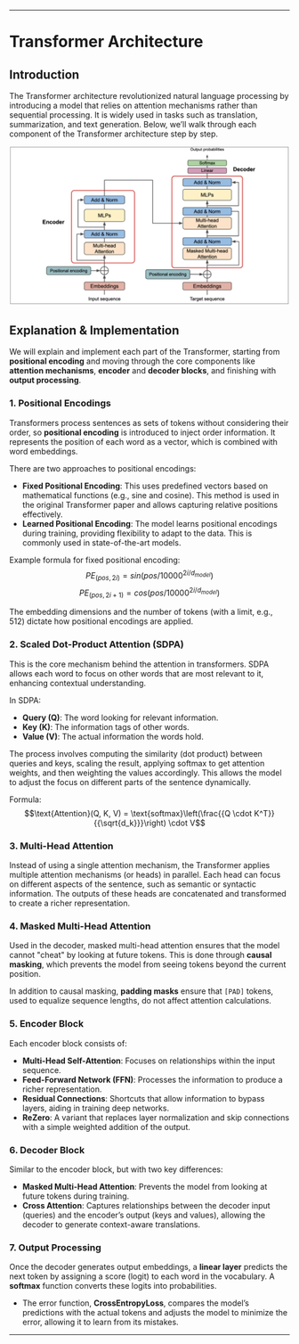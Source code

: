
---

# Transformer Architecture

## Introduction
The Transformer architecture revolutionized natural language processing by introducing a model that relies on attention mechanisms rather than sequential processing. It is widely used in tasks such as translation, summarization, and text generation. Below, we’ll walk through each component of the Transformer architecture step by step.

![Transformer](assets/transformer.png)

## **Explanation & Implementation**

We will explain and implement each part of the Transformer, starting from **positional encoding** and moving through the core components like **attention mechanisms**, **encoder** and **decoder blocks**, and finishing with **output processing**.

### 1. **Positional Encodings**
Transformers process sentences as sets of tokens without considering their order, so **positional encoding** is introduced to inject order information. It represents the position of each word as a vector, which is combined with word embeddings.

There are two approaches to positional encodings:

- **Fixed Positional Encoding**: This uses predefined vectors based on mathematical functions (e.g., sine and cosine). This method is used in the original Transformer paper and allows capturing relative positions effectively.
- **Learned Positional Encoding**: The model learns positional encodings during training, providing flexibility to adapt to the data. This is commonly used in state-of-the-art models.

Example formula for fixed positional encoding:
$$PE_{(pos,2i)} = sin(pos / 10000^{2i / d_{model}})$$
$$PE_{(pos,2i+1)} = cos(pos / 10000^{2i / d_{model}})$$

The embedding dimensions and the number of tokens (with a limit, e.g., 512) dictate how positional encodings are applied.

### 2. **Scaled Dot-Product Attention (SDPA)**
This is the core mechanism behind the attention in transformers. SDPA allows each word to focus on other words that are most relevant to it, enhancing contextual understanding.

In SDPA:
- **Query (Q)**: The word looking for relevant information.
- **Key (K)**: The information tags of other words.
- **Value (V)**: The actual information the words hold.

The process involves computing the similarity (dot product) between queries and keys, scaling the result, applying softmax to get attention weights, and then weighting the values accordingly. This allows the model to adjust the focus on different parts of the sentence dynamically.

Formula:
$$\text{Attention}(Q, K, V) = \text{softmax}\left(\frac{{Q \cdot K^T}}{{\sqrt{d_k}}}\right) \cdot V$$

### 3. **Multi-Head Attention**
Instead of using a single attention mechanism, the Transformer applies multiple attention mechanisms (or heads) in parallel. Each head can focus on different aspects of the sentence, such as semantic or syntactic information. The outputs of these heads are concatenated and transformed to create a richer representation.

### 4. **Masked Multi-Head Attention**
Used in the decoder, masked multi-head attention ensures that the model cannot "cheat" by looking at future tokens. This is done through **causal masking**, which prevents the model from seeing tokens beyond the current position.

In addition to causal masking, **padding masks** ensure that `[PAD]` tokens, used to equalize sequence lengths, do not affect attention calculations.

### 5. **Encoder Block**
Each encoder block consists of:
- **Multi-Head Self-Attention**: Focuses on relationships within the input sequence.
- **Feed-Forward Network (FFN)**: Processes the information to produce a richer representation.
- **Residual Connections**: Shortcuts that allow information to bypass layers, aiding in training deep networks.
- **ReZero**: A variant that replaces layer normalization and skip connections with a simple weighted addition of the output.

### 6. **Decoder Block**
Similar to the encoder block, but with two key differences:
- **Masked Multi-Head Attention**: Prevents the model from looking at future tokens during training.
- **Cross Attention**: Captures relationships between the decoder input (queries) and the encoder’s output (keys and values), allowing the decoder to generate context-aware translations.

### 7. **Output Processing**
Once the decoder generates output embeddings, a **linear layer** predicts the next token by assigning a score (logit) to each word in the vocabulary. A **softmax** function converts these logits into probabilities.

* The error function, **CrossEntropyLoss**, compares the model’s predictions with the actual tokens and adjusts the model to minimize the error, allowing it to learn from its mistakes.
---
